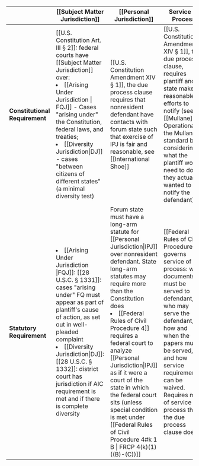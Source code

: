 |  | [[Subject Matter Jurisdiction]] | [[Personal Jurisdiction]] | Service of Process 
---|-----------------------------|--------------------------|--------------------
 __Constitutional Requirement__ | [[U.S. Constitution Art. III § 2]]: federal courts have [[Subject Matter Jurisdiction]] over: <u1><li>[[Arising Under Jurisdiction \| FQJ]] - Cases "arising under" the Constitution, federal laws, and treaties; </li> <li>[[Diversity Jurisdiction\|DJ]] - cases "between citizens of different states" (a minimal diversity test) </li></u1> | [[U.S. Constitution Amendment XIV § 1]], the due process clause requires that nonresident defendant have contacts with forum state such that exercise of IPJ is fair and reasonable, see [[International Shoe]] |  [[U.S. Constitution Amendment XIV § 1]], the due process clause, requires plantiff and state make reasonable efforts to notify (see: [[Mullane]]). Operationalize the Mullane standard by considering what the plantiff would need to do if they actually wanted to notify the defendant)
 __Statutory Requirement__ | <u2><li> [[Arising Under Jurisdiction \|FQJ]]: [[28 U.S.C. § 1331]]: cases "arising under" FQ must appear as part of plantiff's cause of action, as set out in well-pleaded complaint </li><li> [[Diversity Jurisdiction\|DJ]]: [[28 U.S.C. § 1332]]: district court has jurisdiction if AIC requirement is met and if there is complete diversity </li><u2> | Forum state must have a long-arm statute for [[Personal Jurisdiction\|IPJ]] over nonresident defendant. State long-arm statutes may require more than the Constitution does <u3><li> [[Federal Rules of Civil Procedure 4]] requires a federal court to analyze [[Personal Jurisdiction\|IPJ]] as if it were a court of the state in which the federal court sits (unless special condition is met under [[Federal Rules of Civil Procedure 4#k 1 B \| FRCP 4(k)(1)((B)-(C))]] </li> | [[Federal Rules of Civil Procedure 4]] governs service of process: what documents must be served to defendant, who may serve the defendant, how and when the papers must be served, and how service requirements can be waived. Requires more of service of process than the due process clause does. 